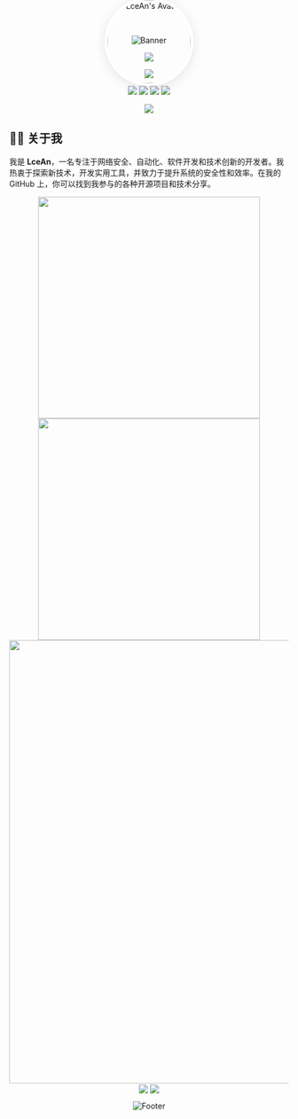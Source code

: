 <!-- 欢迎横幅，包含头像 -->
<p align="center" style="position: relative;">
  <!-- 横幅背景 -->
  <img src="https://capsule-render.vercel.app/api?type=waving&color=timeGradient&height=300&section=header&text=HI%20THERE!&fontSize=90&fontAlign=50&fontAlignY=40&desc=I%20am%20LceAn!&descAlign=50&descSize=30&descAlignY=70&animation=twinkling" alt="Banner">

  <!-- 头像，避免覆盖横幅文字 -->
  <img src="https://avatars.githubusercontent.com/u/63484787?v=4" alt="LceAn's Avatar" width="150" height="150" style="border-radius: 50%; border: 5px solid #fff; box-shadow: 0 4px 20px rgba(0, 0, 0, 0.1); position: absolute; top: 65%; left: 50%; transform: translate(-50%, -50%); z-index: 10;">
</p>

<!-- 技能语言 -->
<p align="center">
  <img src="https://skillicons.dev/icons?i=python,c,cpp,java,go,js,html,css,dotnet&theme=light" />
</p>
<p align="center">
  <img src="https://skillicons.dev/icons?i=django,flask,vue,nodejs,linux,docker,bash&theme=light" />
</p>
  <!-- 社交链接按钮，嵌入到结尾背景上 -->
<div align="center">
    <a href="https://github.com/LceAn"><img src="https://img.shields.io/badge/GitHub-LceAn-blue?logo=github" /></a>
    <a href="https://t.me/TG_orz"><img src="https://img.shields.io/badge/Telegram-LceAn-pink?logo=telegram" /></a>
    <a href="https://twitter.com/LceAn666"><img src="https://img.shields.io/badge/Twitter-LceAn-1DA1F2?logo=twitter" /></a>
    <a href="mailto:admin@lcean.com"><img src="https://img.shields.io/badge/Email-admin%40lcean.com-red?logo=gmail" /></a>
</div>

<!-- 打字效果显示你的专业领域 -->
<p align="center">
  <img src="https://readme-typing-svg.demolab.com?font=Orbitron&size=25&pause=1000&center=true&vCenter=true&random=false&width=600&lines=Cybersecurity%2C+Automation%2C+Software+Development%2C+Tech%20Innovation" />
</p>

<!-- 关于我部分 -->
## 👨‍💻 关于我
我是 **LceAn**，一名专注于网络安全、自动化、软件开发和技术创新的开发者。我热衷于探索新技术，开发实用工具，并致力于提升系统的安全性和效率。在我的 GitHub 上，你可以找到我参与的各种开源项目和技术分享。

<!-- GitHub 统计信息 -->
<p align="center">
  <img align="center" width="400" src="https://github-readme-stats.vercel.app/api?username=LceAn&theme=transparent&include_all_commits=true&show_icons=true&hide_border=true" />

  <img align="center" width="400" src="https://streak-stats.demolab.com?user=LceAn&theme=transparent&date_format=%5BY.%5Dn.j&hide_border=true" />
<br/>
  <img width="800" src="https://github-readme-activity-graph.vercel.app/graph?username=LceAn&theme=github-compact&hide_border=true&area=true">
  <br/>
  <img align="center" src="https://stats.justsong.cn/api/github?username=lceAn&theme=light&hide_border=true" />  
  <img align="center" src="https://github-readme-stats.vercel.app/api/top-langs/?username=LceAn&theme=transparent&hide_border=true&layout=donut-vertical&langs_count=9" />



<p align="center" style="position: relative;">
  <!-- 结束背景 -->
  <img src="https://capsule-render.vercel.app/api?type=waving&color=gradient&height=300&section=footer&text=Thanks%20For%20Visiting%20My%20GitHub!&fontSize=80&fontAlign=50&fontAlignY=30&desc=Keep%20Coding%20and%20Stay%20Safe!&descAlign=50&descSize=30&descAlignY=60&animation=twinkling" alt="Footer">
</p>
